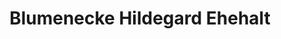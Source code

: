 ---
title: "Blumenecke Hildegard Ehehalt"
url: /goeppingen/blumenecke-hildegard-ehehalt/
shop: Blumen
---